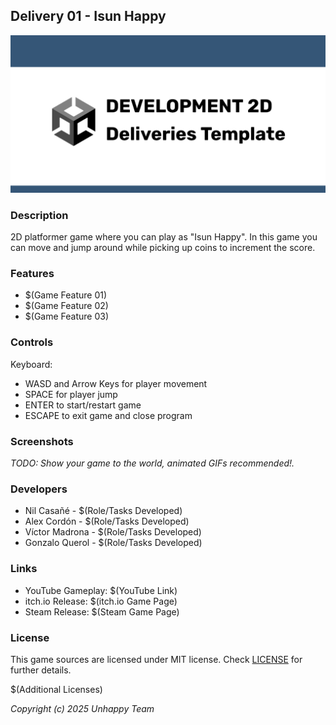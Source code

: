 ## Delivery 01 - Isun Happy

![Isun Happy](Screenshots/screenshot01.png "$(Game Title)")

### Description

2D platformer game where you can play as "Isun Happy".
In this game you can move and jump around while picking up coins to increment the score.

### Features

 - $(Game Feature 01)
 - $(Game Feature 02)
 - $(Game Feature 03)

### Controls

Keyboard:
 - WASD and Arrow Keys for player movement
 - SPACE for player jump
 - ENTER to start/restart game
 - ESCAPE to exit game and close program

### Screenshots

_TODO: Show your game to the world, animated GIFs recommended!._

### Developers

 - Nil Casañé - $(Role/Tasks Developed)
 - Alex Cordón - $(Role/Tasks Developed)
 - Víctor Madrona - $(Role/Tasks Developed)
 - Gonzalo Querol - $(Role/Tasks Developed)

### Links

 - YouTube Gameplay: $(YouTube Link)
 - itch.io Release: $(itch.io Game Page)
 - Steam Release: $(Steam Game Page)

### License

This game sources are licensed under MIT license. Check [LICENSE](LICENSE) for further details.

$(Additional Licenses)

*Copyright (c) 2025 Unhappy Team*
